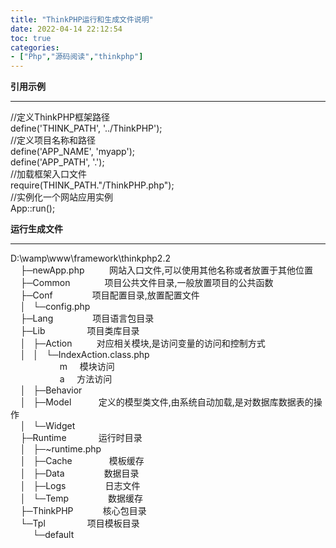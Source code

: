 ```yaml
---
title: "ThinkPHP运行和生成文件说明"
date: 2022-04-14 22:12:54
toc: true
categories:
- ["Php","源码阅读","thinkphp"]
---
```


**引用示例**

---

//定义ThinkPHP框架路径<br />define('THINK_PATH', '../ThinkPHP');<br />//定义项目名称和路径<br />define('APP_NAME', 'myapp');<br />define('APP_PATH', '.');<br />//加载框架入口文件<br />require(THINK_PATH."/ThinkPHP.php");<br />//实例化一个网站应用实例<br />App::run();

**运行生成文件**

---

D:\wamp\www\framework\thinkphp2.2<br />    ├─newApp.php          网站入口文件,可以使用其他名称或者放置于其他位置<br />    ├─Common              项目公共文件目录,一般放置项目的公共函数<br />    ├─Conf                项目配置目录,放置配置文件<br />    │   └─config.php<br />    ├─Lang                项目语言包目录<br />    ├─Lib                 项目类库目录<br />    │   ├─Action          对应相关模块,是访问变量的访问和控制方式    <br />    │   │   └─IndexAction.class.php<br />                    m     模块访问<br />                    a     方法访问<br />    │   ├─Behavior<br />    │   ├─Model           定义的模型类文件,由系统自动加载,是对数据库数据表的操作<br />    │   └─Widget<br />    ├─Runtime             运行时目录<br />    │   ├─~runtime.php<br />    │   ├─Cache               模板缓存<br />    │   ├─Data                数据目录<br />    │   ├─Logs                日志文件<br />    │   └─Temp                数据缓存<br />    ├─ThinkPHP            核心包目录<br />    └─Tpl                 项目模板目录<br />         └─default

